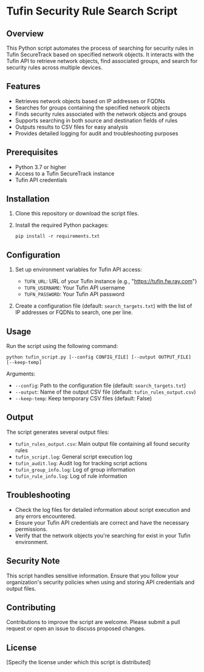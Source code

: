 # Tufin Security Rule Search Script

## Overview

This Python script automates the process of searching for security rules in Tufin SecureTrack based on specified network objects. It interacts with the Tufin API to retrieve network objects, find associated groups, and search for security rules across multiple devices.

## Features

- Retrieves network objects based on IP addresses or FQDNs
- Searches for groups containing the specified network objects
- Finds security rules associated with the network objects and groups
- Supports searching in both source and destination fields of rules
- Outputs results to CSV files for easy analysis
- Provides detailed logging for audit and troubleshooting purposes

## Prerequisites

- Python 3.7 or higher
- Access to a Tufin SecureTrack instance
- Tufin API credentials

## Installation

1. Clone this repository or download the script files.

2. Install the required Python packages:

   ```
   pip install -r requirements.txt
   ```

## Configuration

1. Set up environment variables for Tufin API access:
   - `TUFN_URL`: URL of your Tufin instance (e.g., "https://tufin.fw.ray.com")
   - `TUFN_USERNAME`: Your Tufin API username
   - `TUFN_PASSWORD`: Your Tufin API password

2. Create a configuration file (default: `search_targets.txt`) with the list of IP addresses or FQDNs to search, one per line.

## Usage

Run the script using the following command:

```
python tufin_script.py [--config CONFIG_FILE] [--output OUTPUT_FILE] [--keep-temp]
```

Arguments:
- `--config`: Path to the configuration file (default: `search_targets.txt`)
- `--output`: Name of the output CSV file (default: `tufin_rules_output.csv`)
- `--keep-temp`: Keep temporary CSV files (default: False)

## Output

The script generates several output files:
- `tufin_rules_output.csv`: Main output file containing all found security rules
- `tufin_script.log`: General script execution log
- `tufin_audit.log`: Audit log for tracking script actions
- `tufin_group_info.log`: Log of group information
- `tufin_rule_info.log`: Log of rule information

## Troubleshooting

- Check the log files for detailed information about script execution and any errors encountered.
- Ensure your Tufin API credentials are correct and have the necessary permissions.
- Verify that the network objects you're searching for exist in your Tufin environment.

## Security Note

This script handles sensitive information. Ensure that you follow your organization's security policies when using and storing API credentials and output files.

## Contributing

Contributions to improve the script are welcome. Please submit a pull request or open an issue to discuss proposed changes.

## License

[Specify the license under which this script is distributed]
